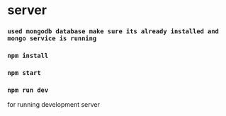 # server


### `used mongodb database make sure its already installed and mongo service is running` 

### `npm install` 

### `npm start`

### `npm run dev`
for running development server
